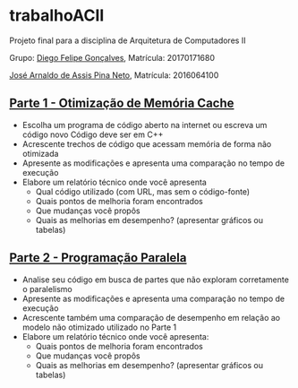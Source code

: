 # trabalhoACII
Projeto final para a disciplina de Arquitetura de Computadores II

Grupo:
[Diego Felipe Gonçalves](https://github.com/FelipeNasci), Matrícula: 20170171680

[José Arnaldo de Assis Pina Neto](https://github.com/mejnour), Matrícula: 2016064100

## [Parte 1 - Otimização de Memória Cache](https://github.com/FelipeNasci/trabalhoACII/tree/master/Parte%201#parte-1---otimiza%C3%A7%C3%A3o-de-mem%C3%B3ria-cache)

*	Escolha um programa de código aberto na internet ou escreva um código novo
Código deve ser em C++
*	Acrescente trechos de código que acessam memória de forma não otimizada
*	Apresente as modificações e apresenta uma comparação no tempo de execução
*	Elabore um relatório técnico onde você apresenta
	- Qual código utilizado (com URL, mas sem o código-fonte) 
	- Quais pontos de melhoria foram encontrados
	- Que mudanças você propôs
	- Quais as melhorias em desempenho? (apresentar gráficos ou tabelas)

## [Parte 2 - Programação Paralela](https://github.com/FelipeNasci/trabalhoACII/tree/master/Parte%202#parte-2---programa%C3%A7%C3%A3o-paralela)

*	Analise seu código em busca de partes que não exploram corretamente o paralelismo
*	Apresente as modificações e apresenta uma comparação no tempo de execução
*	Acrescente também uma comparação de desempenho em relação ao modelo não otimizado utilizado no Parte 1
*	Elabore um relatório técnico onde você apresenta:
	- Quais pontos de melhoria foram encontrados
	- Que mudanças você propôs
	- Quais as melhorias em desempenho? (apresentar gráficos ou tabelas)
